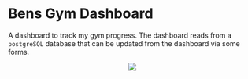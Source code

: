 # Bens Gym Dashboard

A dashboard to track my gym progress. The dashboard reads from a `postgreSQL` database that can be updated from the dashboard via some forms.

<p align = "center">
    <img src = "https://user-images.githubusercontent.com/90726430/198308558-5074d60e-9189-4e8e-a033-35e3e38a7d44.png" />
</p>
